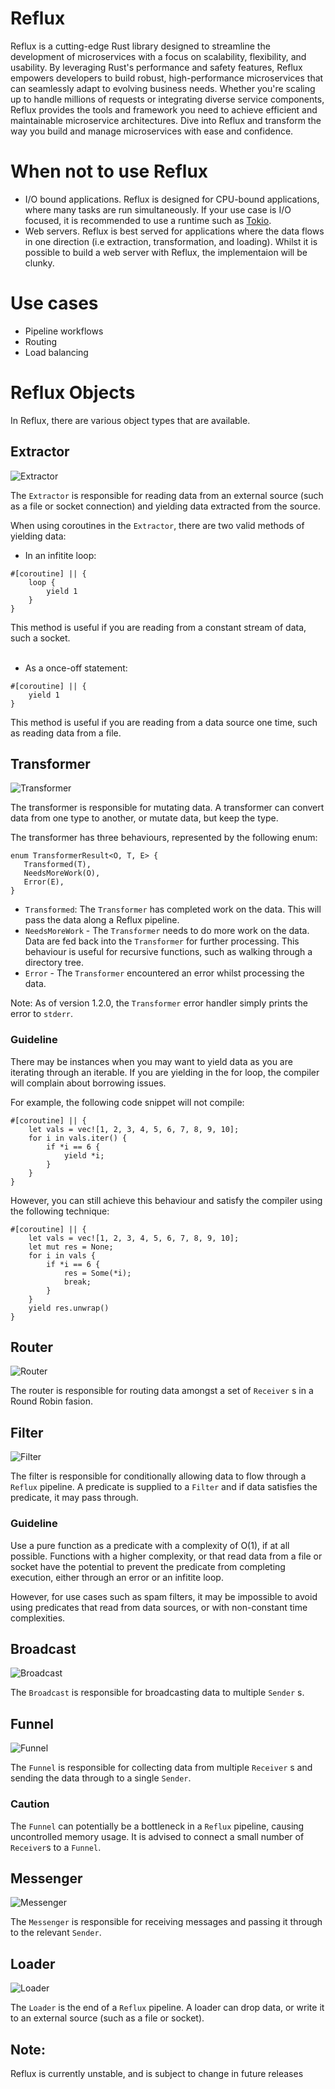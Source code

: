 # Reflux
Reflux is a cutting-edge Rust library designed to streamline the development of microservices with a focus on scalability, flexibility, and usability. By leveraging Rust's performance and safety features, Reflux empowers developers to build robust, high-performance microservices that can seamlessly adapt to evolving business needs. Whether you're scaling up to handle millions of requests or integrating diverse service components, Reflux provides the tools and framework you need to achieve efficient and maintainable microservice architectures. Dive into Reflux and transform the way you build and manage microservices with ease and confidence.

# When not to use Reflux
- I/O bound applications. Reflux is designed for CPU-bound applications, where many tasks are run simultaneously. If your use case is I/O focused, it is recommended to use a runtime such as [Tokio](https://tokio.rs/).
- Web servers. Reflux is best served for applications where the data flows in one direction (i.e extraction, transformation, and loading). Whilst it is possible to build a web server with Reflux, the implementaion will be clunky.

# Use cases
- Pipeline workflows
- Routing
- Load balancing

# Reflux Objects
In Reflux, there are various object types that are available.

 ## Extractor

 ![Extractor](https://github.com/user-attachments/assets/532d89e1-9274-4c7f-9362-1cbcaade428c)
 
 The `Extractor` is responsible for reading data from an external source (such as a file or socket connection) and yielding data extracted from the source.

 When using coroutines in the `Extractor`, there are two valid methods of yielding data:


- In an infitite loop:
```rust,no_run
#[coroutine] || {
    loop {
        yield 1
    }
}
```
This method is useful if you are reading from a constant stream of data, such a socket.
<br/><br/>

- As a once-off statement:
```rust,no_run
#[coroutine] || {
    yield 1
}
```
This method is useful if you are reading from a data source one time, such as reading data from a file.

 ## Transformer

 ![Transformer](https://github.com/user-attachments/assets/74206a56-4f70-4abe-8a89-3e66060d0c4a)

 
 The transformer is responsible for mutating data. A transformer can convert data from one type to another, or mutate data, but keep the type.

 The transformer has three behaviours, represented by the following enum:
 ```rust,no_run
enum TransformerResult<O, T, E> {
    Transformed(T),
    NeedsMoreWork(O),
    Error(E),
}
```
  - `Transformed`: The `Transformer` has completed work on the data. This will pass the data along a Reflux pipeline.
  - `NeedsMoreWork` - The `Transformer` needs to do more work on the data. Data are fed back into the `Transformer` for further processing. This behaviour is useful for recursive functions, such as walking through a directory tree.
  - `Error` - The `Transformer` encountered an error whilst processing the data.

Note: As of version 1.2.0, the `Transformer` error handler simply prints the error to `stderr`.

### Guideline
There may be instances when you may want to yield data as you are iterating through an iterable. If you are yielding in the for loop, the compiler will complain about borrowing issues.

For example, the following code snippet will not compile:
```rust,no_run
#[coroutine] || {
    let vals = vec![1, 2, 3, 4, 5, 6, 7, 8, 9, 10];
    for i in vals.iter() {
        if *i == 6 {
            yield *i;
        }
    }
}
```

However, you can still achieve this behaviour and satisfy the compiler using the following technique:
```rust,no_run
#[coroutine] || {
    let vals = vec![1, 2, 3, 4, 5, 6, 7, 8, 9, 10];
    let mut res = None;
    for i in vals {
        if *i == 6 {
            res = Some(*i);
            break;
        }
    }
    yield res.unwrap()
}
```

## Router

![Router](https://github.com/user-attachments/assets/f6e3b881-1e2d-4919-b95b-aea6c581d772)


The router is responsible for routing data amongst a set of `Receiver` s in a Round Robin fasion.

## Filter

![Filter](https://github.com/user-attachments/assets/df3d67d6-6bad-46d9-a506-b19eb0eed322)


The filter is responsible for conditionally allowing data to flow through a `Reflux` pipeline. A predicate is supplied to a `Filter` and if data satisfies the predicate, it may pass through.

### Guideline
Use a pure function as a predicate with a complexity of O(1), if at all possible. Functions with a higher complexity, or that read data from a file or socket have the potential to prevent the predicate from completing execution, either through an error or an infitite loop.

However, for use cases such as spam filters, it may be impossible to avoid using predicates that read from data sources, or with non-constant time complexities.

## Broadcast

![Broadcast](https://github.com/user-attachments/assets/0c2a4395-4656-40cb-b70c-77b55df1158a)


The `Broadcast` is responsible for broadcasting data to multiple `Sender` s.

## Funnel

![Funnel](https://github.com/user-attachments/assets/f8b9d137-91b7-44c9-93f9-f715670fab67)


The `Funnel` is responsible for collecting data from multiple `Receiver` s and sending the data through to a single `Sender`.

### Caution

The `Funnel` can potentially be a bottleneck in a `Reflux` pipeline, causing uncontrolled memory usage. It is advised to connect a small number of `Receiver`s to a `Funnel`.

## Messenger

![Messenger](https://github.com/user-attachments/assets/04cdf716-4785-4ccc-8450-9286870cb2a9)


The `Messenger` is responsible for receiving messages and passing it through to the relevant `Sender`.

## Loader

![Loader](https://github.com/user-attachments/assets/e47211da-595a-4670-9fa8-7475db940c3f)


The `Loader` is the end of a `Reflux` pipeline. A loader can drop data, or write it to an external source (such as a file or socket).

## Note: 
Reflux is currently unstable, and is subject to change in future releases
